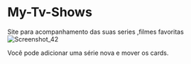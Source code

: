 # My-Tv-Shows
Site para acompanhamento das suas series ,filmes favoritas
![Screenshot_42](https://user-images.githubusercontent.com/73200962/161827857-0e831d11-d436-45ee-8cee-6d6c0402116d.png)

Você pode adicionar uma série nova e mover os cards.
